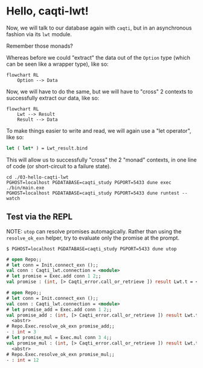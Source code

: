 # Hello, caqti-lwt!

Now, we will talk to our database again with `caqti`, but in an asynchronous fashion via its `lwt` module.

Remember those monads?

Whereas before we could "extract" the data out of the `Option` type (which can be seen like a wrapper type), like so:

```mermaid
flowchart RL
    Option --> Data
```

Now, we will have to do the same, but we will have to "cross" 2 contexts to successfully extract our data, like so:

```mermaid
flowchart RL
    Lwt --> Result
    Result --> Data
```

To make things easier to write and read, we will again use a "let operator", like so:

```ocaml
let ( let* ) = Lwt_result.bind
```

This will allow us to successfully "cross" the 2 "monad" contexts, in one line of code (or short-circuit to a failure state).

```
cd ./03-hello-caqti-lwt
PGHOST=localhost PGDATABASE=caqti_study PGPORT=5433 dune exec ./bin/main.exe
PGHOST=localhost PGDATABASE=caqti_study PGPORT=5433 dune runtest --watch
```

## Test via the REPL

NOTE: `utop` can resolve promises automagically. Rather than using the `resolve_ok_exn` helper, try to evaluate only the promise at the prompt.

```
$ PGHOST=localhost PGDATABASE=caqti_study PGPORT=5433 dune utop
```

```ocaml
# open Repo;;
# let conn = Init.connect_exn ();;
val conn : Caqti_lwt.connection = <module>
# let promise = Exec.add conn 1 2;;
val promise : (int, [> Caqti_error.call_or_retrieve ]) result Lwt.t = <abstr>
```

```ocaml
# open Repo;;
# let conn = Init.connect_exn ();;
val conn : Caqti_lwt.connection = <module>
# let promise_add = Exec.add conn 1 2;;
val promise_add : (int, [> Caqti_error.call_or_retrieve ]) result Lwt.t =
  <abstr>
# Repo.Exec.resolve_ok_exn promise_add;;
- : int = 3
# let promise_mul = Exec.mul conn 3 4;;
val promise_mul : (int, [> Caqti_error.call_or_retrieve ]) result Lwt.t =
  <abstr>
# Repo.Exec.resolve_ok_exn promise_mul;;
- : int = 12
```
